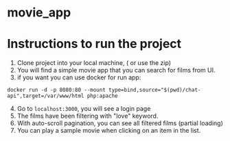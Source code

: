# movie_app

# Instructions to run the project

1. Clone project into your local machine, ( or use the zip)
2. You will find a simple movie app that you can search for films from UI.
3. if you want you can use docker for run app:
```
docker run -d -p 8080:80 --mount type=bind,source="$(pwd)/chat-api",target=/var/www/html php:apache
``` 
4. Go to `localhost:3000`, you will see a login page
5. The films have been filtering with "love" keyword.
6. With auto-scroll pagination, you can see all filtered films (partial loading)
7. You can play a sample movie when clicking on an item in the list.

